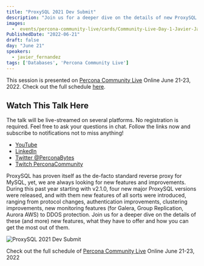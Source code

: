 ```yaml
---
title: "ProxySQL 2021 Dev Submit"
description: "Join us for a deeper dive on the details of new ProxySQL features, what they have to offer and how you can get the most out of them."
images:
  -  events/percona-community-live/cards/Community-Live-Day-1-Javier-Jaramago.jpg
PublishedDate: "2022-06-21"
draft: false
day: "June 21"
speakers:
  - javier_fernandez
tags: ['Databases', 'Percona Community Live']
---
```



This session is presented on [Percona Community Live](/events/percona-community-live-2022/) Online June 21-23, 2022. Check out the full schedule [here](/events/percona-community-live-2022/).

## Watch This Talk Here

The talk will be live-streamed on several platforms. No registration is required. Feel free to ask your questions in chat. Follow the links now and subscribe to notifications not to miss anything!

* [YouTube](https://www.youtube.com/watch?v=JBZSWDNmO9M)
* [LinkedIn](https://www.linkedin.com/feed/update/urn:li:ugcPost:6940253974163832832/)
* [Twitter @PerconaBytes](https://twitter.com/PerconaBytes)
* [Twitch PerconaCommunity](https://www.twitch.tv/perconacommunity)

ProxySQL has proven itself as the de-facto standard reverse proxy for MySQL, yet, we are always looking for new features and improvements. During this past year starting with v2.1.0, four new major ProxySQL versions were released, and with them new features of all sorts were introduced, ranging from protocol changes, authentication improvements, clustering improvements, new monitoring features (for Galera, Group Replication, Aurora AWS) to DDOS protection. Join us for a deeper dive on the details of these (and more) new features, what they have to offer and how you can get the most out of them.

![ProxySQL 2021 Dev Submit](events/percona-community-live/cards/community-Live-Day-1-Javier-Jaramago.jpg)

Check out the full schedule of [Percona Community Live](/events/percona-community-live-2022/) Online June 21-23, 2022